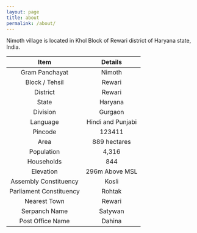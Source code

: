 ```yaml
---
layout: page
title: about
permalink: /about/
---
```


Nimoth village is located in Khol Block of Rewari district of Haryana state, India. 

| Item        | Details           |
| :-----------: |:-------------:|
| Gram Panchayat     | Nimoth |
| Block / Tehsil      | Rewari      |
| District | Rewari      |
| State | 	Haryana |
| Division | Gurgaon |
| Language | Hindi and Punjabi |
| Pincode | 	123411 |
| Area | 	889 hectares |
| Population | 	4,316 |
| Households | 	844 |
| Elevation | 296m Above MSL |
| Assembly Constituency | 	Kosli |
| Parliament Constituency | 	Rohtak |
| Nearest Town | 	Rewari |
| Serpanch Name | Satywan |
| Post Office Name | Dahina | 
